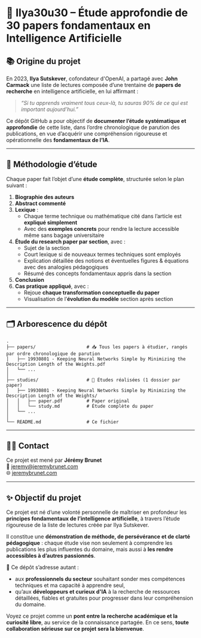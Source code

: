 
# 🧠 Ilya30u30 – Étude approfondie de 30 papers fondamentaux en Intelligence Artificielle

## 📚 Origine du projet

En 2023, **Ilya Sutskever**, cofondateur d'OpenAI, a partagé avec **John Carmack** une liste de lectures composée d’une trentaine de **papers de recherche** en intelligence artificielle, en lui affirmant :

> _“Si tu apprends vraiment tous ceux-là, tu sauras 90% de ce qui est important aujourd’hui.”_

Ce dépôt GitHub a pour objectif de **documenter l’étude systématique et approfondie** de cette liste, dans l’ordre chronologique de parution des publications, en vue d’acquérir une compréhension rigoureuse et opérationnelle des **fondamentaux de l’IA**.

---

## 🧪 Méthodologie d’étude

Chaque paper fait l’objet d’une **étude complète**, structurée selon le plan suivant :

1. **Biographie des auteurs**
2. **Abstract commenté**
3. **Lexique** :
   - Chaque terme technique ou mathématique cité dans l’article est **expliqué simplement**
   - Avec des **exemples concrets** pour rendre la lecture accessible même sans bagage universitaire
4. **Étude du research paper par section**, avec :
   - Sujet de la section
   - Court lexique si de nouveaux termes techniques sont employés
   - Explication détaillée des notions et éventuelles figures & équations avec des analogies pédagogiques
   - Résumé des concepts fondamentaux appris dans la section
5. **Conclusion**
6. **Cas pratique appliqué**, avec :
   - Rejoue **chaque transformation conceptuelle du paper**
   - Visualisation de l’**évolution du modèle** section après section

---

## 🗂 Arborescence du dépôt

```
.
├── papers/                   # 📥 Tous les papers à étudier, rangés par ordre chronologique de parution
│   ├── 19930801 - Keeping Neural Networks Simple by Minimizing the Description Length of the Weights.pdf
│   └── ...
│
├── studies/                  # 📂 Études réalisées (1 dossier par paper)
│   ├── 19930801 - Keeping Neural Networks Simple by Minimizing the Description Length of the Weights/
│   │   ├── paper.pdf         # Paper original
│   │   └── study.md          # Étude complète du paper
│   └── ...
│
└── README.md                 # Ce fichier
```

---

## 🧑‍💻 Contact

Ce projet est mené par **Jérémy Brunet**  
📧 jeremy@jeremybrunet.com  
🌐 [jeremybrunet.com](https://jeremybrunet.com)

---

## ✨ Objectif du projet

Ce projet est né d’une volonté personnelle de maîtriser en profondeur les **principes fondamentaux de l’intelligence artificielle**, à travers l’étude rigoureuse de la liste de lectures créée par Ilya Sutskever.

Il constitue une **démonstration de méthode, de persévérance et de clarté pédagogique** : chaque étude vise non seulement à comprendre les publications les plus influentes du domaine, mais aussi à **les rendre accessibles à d’autres passionnés**.

🧠 Ce dépôt s’adresse autant :
- aux **professionnels du secteur** souhaitant sonder mes compétences techniques et ma capacité à apprendre seul,
- qu’aux **développeurs et curieux d'IA** à la recherche de ressources détaillées, fiables et gratuites pour progresser dans leur compréhension du domaine.

Voyez ce projet comme un **pont entre la recherche académique et la curiosité libre**, au service de la connaissance partagée.
En ce sens, **toute collaboration sérieuse sur ce projet sera la bienvenue**.